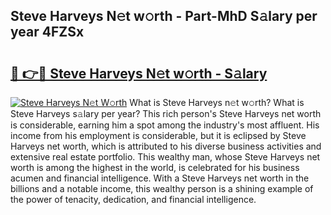 ## Steve Harveys N𝚎t w𝚘rth - Part-MhD S𝚊lary per year 4FZSx

# <h2><a href="http://gc2bch7.nevu.top/?p=Steve+Harveys">🔗 👉🔴 Steve Harveys N𝚎t w𝚘rth - S𝚊lary</a></h2>

[![Steve Harveys N𝚎t W𝚘rth](https://i.imgur.com/Oavwk0R.jpeg)](http://gc2bch7.nevu.top/?p=Steve+Harveys)
What is Steve Harveys n𝚎t w𝚘rth? What is Steve Harveys s𝚊lary per year?
This rich person's Steve Harveys net worth is considerable, earning him a spot among the industry's most affluent. His income from his employment is considerable, but it is eclipsed by Steve Harveys net worth, which is attributed to his diverse business activities and extensive real estate portfolio. This wealthy man, whose Steve Harveys net worth is among the highest in the world, is celebrated for his business acumen and financial intelligence. With a Steve Harveys net worth in the billions and a notable income, this wealthy person is a shining example of the power of tenacity, dedication, and financial intelligence.
